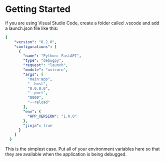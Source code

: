 # Getting Started

If you are using Visual Studio Code, create a folder called .vscode and add a launch.json file like this:

```yaml
{
    "version": "0.2.0",
    "configurations": [
      {
        "name": "Python: FastAPI",
        "type": "debugpy",
        "request": "launch",
        "module": "uvicorn",
        "args": [
          "main:app",
          "--host",
          "0.0.0.0",
          "--port",
          "8000",
          "--reload"
        ],
        "env": {
          "APP_VERSION": "1.0.0"
        },
        "jinja": true
      }
    ]
  }
```

This is the simplest case.  Put all of your environment variables here so that they are available when the application is being debugged.